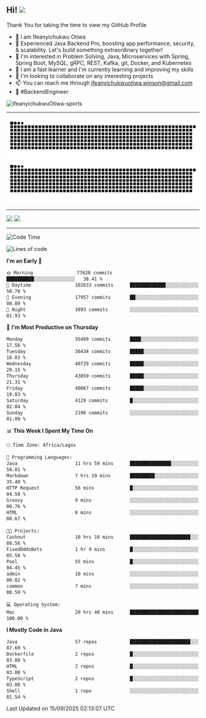 <!-- BLOG-POST-LIST:START --><!-- BLOG-POST-LIST:END -->

## Hi! <img src="https://media.giphy.com/media/hvRJCLFzcasrR4ia7z/giphy.gif" width="4%"> 

Thank You for taking the time to view my GitHub Profile

- 👋 I am Ifeanyichukwu Otiwa
- 🚀 Experienced Java Backend Pro, boosting app performance, security, & scalability. Let's build something extraordinary together!
- 👀 I'm interested in Problem Solving, Java, Microservices with Spring, Spring Boot, MySQL, gRPC, REST, Kafka, git, Docker, and Kubernetes
- 🌱 I am a fast learner and I'm currently learning and improving my skills
- 💞️ I'm looking to collaborate on any interesting projects
- 📫 You can reach me through ifeanyichukwuotiwa.winson@gmail.com
- 🚀 #BackendEngineer

<p align="left" marginTop="10px"> <img src="https://komarev.com/ghpvc/?username=ifeanyichukwuOtiwa-sports&label=Profile%20views&color=0e75b6&style=for-the-badge" alt="ifeanyichukwuOtiwa-sports" /> </p>

***

<!--🐍📈SNAKEGRAPH / 🌐WEBSITE: https://github.com/Platane/snk -->
![github contribution grid snake animation](https://raw.githubusercontent.com/ifeanyichukwuOtiwa-sports/ifeanyichukwuOtiwa-sports/output/github-contribution-grid-snake-dark.svg#gh-dark-mode-only)![github contribution grid snake animation](https://raw.githubusercontent.com/ifeanyichukwuOtiwa-sports/ifeanyichukwuOtiwa-sports/output/github-contribution-grid-snake.svg#gh-light-mode-only)

***

<p float="left">
  <img float="left" src="https://github-readme-stats.vercel.app/api?username=ifeanyichukwuOtiwa-sports&count_private=true&include_all_commits=true&theme=react&show_icons=true" />
  <img float="right" src="https://github-readme-stats.vercel.app/api/top-langs/?username=ifeanyichukwuOtiwa-sports&layout=compact&show_icons=true&theme=react" /> 
</p>

***



<!--START_SECTION:waka-->
![Code Time](http://img.shields.io/badge/Code%20Time-4%2C203%20hrs%2032%20mins-blue)

![Lines of code](https://img.shields.io/badge/From%20Hello%20World%20I%27ve%20Written-58.4%20million%20lines%20of%20code-blue)

**I'm an Early 🐤** 

```text
🌞 Morning                77620 commits       ██████████░░░░░░░░░░░░░░░   38.41 % 
🌆 Daytime                102633 commits      █████████████░░░░░░░░░░░░   50.78 % 
🌃 Evening                17957 commits       ██░░░░░░░░░░░░░░░░░░░░░░░   08.89 % 
🌙 Night                  3893 commits        ░░░░░░░░░░░░░░░░░░░░░░░░░   01.93 % 
```
📅 **I'm Most Productive on Thursday** 

```text
Monday                   35489 commits       ████░░░░░░░░░░░░░░░░░░░░░   17.56 % 
Tuesday                  36434 commits       █████░░░░░░░░░░░░░░░░░░░░   18.03 % 
Wednesday                40729 commits       █████░░░░░░░░░░░░░░░░░░░░   20.15 % 
Thursday                 43059 commits       █████░░░░░░░░░░░░░░░░░░░░   21.31 % 
Friday                   40067 commits       █████░░░░░░░░░░░░░░░░░░░░   19.83 % 
Saturday                 4129 commits        █░░░░░░░░░░░░░░░░░░░░░░░░   02.04 % 
Sunday                   2196 commits        ░░░░░░░░░░░░░░░░░░░░░░░░░   01.09 % 
```


📊 **This Week I Spent My Time On** 

```text
🕑︎ Time Zone: Africa/Lagos

💬 Programming Languages: 
Java                     11 hrs 59 mins      ███████████████░░░░░░░░░░   58.01 % 
Markdown                 7 hrs 19 mins       █████████░░░░░░░░░░░░░░░░   35.40 % 
HTTP Request             56 mins             █░░░░░░░░░░░░░░░░░░░░░░░░   04.58 % 
Groovy                   9 mins              ░░░░░░░░░░░░░░░░░░░░░░░░░   00.76 % 
HTML                     8 mins              ░░░░░░░░░░░░░░░░░░░░░░░░░   00.67 % 

🐱‍💻 Projects: 
Cashout                  18 hrs 18 mins      ██████████████████████░░░   88.56 % 
FixedOddsBets            1 hr 9 mins         █░░░░░░░░░░░░░░░░░░░░░░░░   05.58 % 
Pool                     55 mins             █░░░░░░░░░░░░░░░░░░░░░░░░   04.45 % 
admin                    10 mins             ░░░░░░░░░░░░░░░░░░░░░░░░░   00.82 % 
common                   7 mins              ░░░░░░░░░░░░░░░░░░░░░░░░░   00.59 % 

💻 Operating System: 
Mac                      20 hrs 40 mins      █████████████████████████   100.00 % 
```

**I Mostly Code in Java** 

```text
Java                     57 repos            ██████████████████████░░░   87.69 % 
Dockerfile               2 repos             █░░░░░░░░░░░░░░░░░░░░░░░░   03.08 % 
HTML                     2 repos             █░░░░░░░░░░░░░░░░░░░░░░░░   03.08 % 
TypeScript               2 repos             █░░░░░░░░░░░░░░░░░░░░░░░░   03.08 % 
Shell                    1 repo              ░░░░░░░░░░░░░░░░░░░░░░░░░   01.54 % 
```




 Last Updated on 15/09/2025 02:13:07 UTC
<!--END_SECTION:waka-->

<!--
<p align="center">
![trophy](https://github-profile-trophy.vercel.app/?username=ifeanyichukwuOtiwa-sports&theme=onedark) (https://github.com/ryo-ma/github-profile-trophy)
</p>
-->

<!---
ifeanyi-otiwa/ifeanyi-otiwa is a ✨ special ✨ repository because its `README.md` (this file) appears on your GitHub profile.
You can click the Preview link to take a look at your changes.
--->
